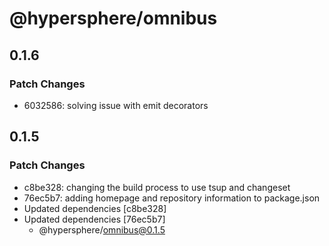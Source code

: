 # @hypersphere/omnibus

## 0.1.6

### Patch Changes

- 6032586: solving issue with emit decorators

## 0.1.5

### Patch Changes

- c8be328: changing the build process to use tsup and changeset
- 76ec5b7: adding homepage and repository information to package.json
- Updated dependencies [c8be328]
- Updated dependencies [76ec5b7]
  - @hypersphere/omnibus@0.1.5
